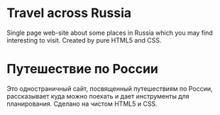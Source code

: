 # Travel across Russia

Single page web-site about some places in Russia which you may find interesting to visit.
Created by pure HTML5 and CSS.

# Путешествие по России

Это одностраничный сайт, посвященный путешествиям по России, рассказывает куда можно поехать и дает инструменты для планирования.
Сделано на чистом HTML5 и CSS.
